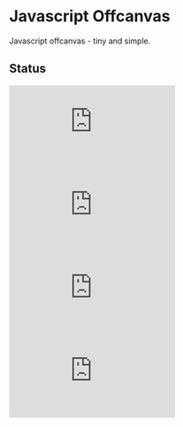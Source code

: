 # Javascript Offcanvas
Javascript offcanvas - tiny and simple.

## Status
[![JS gzip size](https://img.badgesize.io/kenangundogan/javascript-offcanvas/main/dist/script/script.js?compression=gzip&label=JS%20gzip%20size)](https://github.com/kenangundogan/javascript-offcanvas/blob/main/dist/script/script.js)
[![JS Brotli size](https://img.badgesize.io/kenangundogan/javascript-offcanvas/main/dist/script/script.js?compression=brotli&label=JS%20Brotli%20size)](https://github.com/kenangundogan/javascript-offcanvas/blob/main/dist/style/style.css)
[![CSS gzip size](https://img.badgesize.io/kenangundogan/javascript-offcanvas/main/dist/style/style.css?compression=gzip&label=CSS%20gzip%20size)](https://github.com/kenangundogan/javascript-offcanvas/blob/main/dist/style/style.css)
[![CSS Brotli size](https://img.badgesize.io/kenangundogan/javascript-offcanvas/main/dist/script/script.js?compression=brotli&label=CSS%20Brotli%20size)](https://github.com/kenangundogan/javascript-offcanvas/blob/main/dist/style/style.css)
